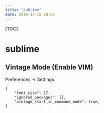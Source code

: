 ```yaml
---
title: "sublime"
date: 2018-12-18 20:03
---
```



[TOC]



# sublime



## Vintage Mode (Enable VIM)

Preferences -> Settings	

```
{
	"font_size": 17,
	"ignored_packages": [],
	"vintage_start_in_command_mode": true,
}
```

